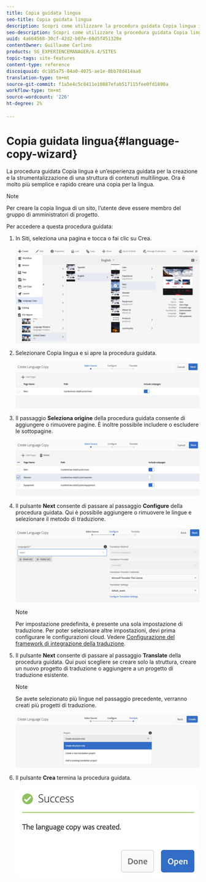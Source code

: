 ```yaml
---
title: Copia guidata lingua
seo-title: Copia guidata lingua
description: Scopri come utilizzare la procedura guidata Copia lingua in AEM.
seo-description: Scopri come utilizzare la procedura guidata Copia lingua in AEM.
uuid: 4a664568-30cf-42d2-b07e-68d5f451328e
contentOwner: Guillaume Carlino
products: SG_EXPERIENCEMANAGER/6.4/SITES
topic-tags: site-features
content-type: reference
discoiquuid: dc185a75-84a0-4075-ae1e-8bb78d414aa8
translation-type: tm+mt
source-git-commit: f1a5e4c5c8411e10887efab517115fee0fd1890a
workflow-type: tm+mt
source-wordcount: '226'
ht-degree: 2%

---
```



# Copia guidata lingua{#language-copy-wizard}

La procedura guidata Copia lingua è un’esperienza guidata per la creazione e la strumentalizzazione di una struttura di contenuti multilingue. Ora è molto più semplice e rapido creare una copia per la lingua.

>[!NOTE]
>
>Per creare la copia lingua di un sito, l’utente deve essere membro del gruppo di amministratori di progetto.

Per accedere a questa procedura guidata:

1. In Siti, seleziona una pagina e tocca o fai clic su Crea.

   ![chlimage_1-48](assets/chlimage_1-48.jpeg)

1. Selezionare Copia lingua e si apre la procedura guidata.

   ![chlimage_1-49](assets/chlimage_1-49.jpeg)

1. Il passaggio **Seleziona origine** della procedura guidata consente di aggiungere o rimuovere pagine. È inoltre possibile includere o escludere le sottopagine.

   ![chlimage_1-50](assets/chlimage_1-50.jpeg)

1. Il pulsante **Next** consente di passare al passaggio **Configure** della procedura guidata. Qui è possibile aggiungere o rimuovere le lingue e selezionare il metodo di traduzione.

   ![chlimage_1-51](assets/chlimage_1-51.jpeg)

   >[!NOTE]
   >
   >Per impostazione predefinita, è presente una sola impostazione di traduzione. Per poter selezionare altre impostazioni, devi prima configurare le configurazioni cloud. Vedere [Configurazione del framework di integrazione della traduzione](/help/sites-administering/tc-tic.md).

1. Il pulsante **Next** consente di passare al passaggio **Translate** della procedura guidata. Qui puoi scegliere se creare solo la struttura, creare un nuovo progetto di traduzione o aggiungere a un progetto di traduzione esistente.

   >[!NOTE]
   >
   >Se avete selezionato più lingue nel passaggio precedente, verranno creati più progetti di traduzione.

   ![chlimage_1-52](assets/chlimage_1-52.jpeg)

1. Il pulsante **Crea** termina la procedura guidata.

   ![chlimage_1-53](assets/chlimage_1-53.jpeg)

